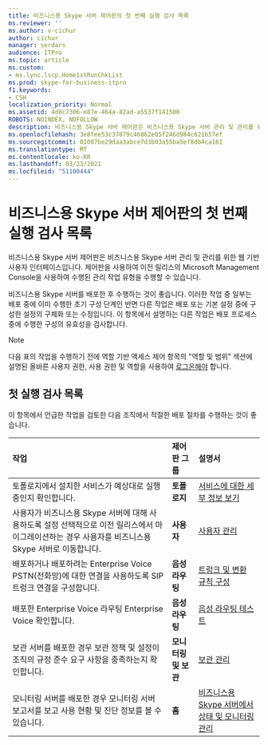 ```yaml
---
title: 비즈니스용 Skype 서버 제어판의 첫 번째 실행 검사 목록
ms.reviewer: ''
ms.author: v-cichur
author: cichur
manager: serdars
audience: ITPro
ms.topic: article
ms.custom:
- ms.lync.lscp.Home1stRunChkList
ms.prod: skype-for-business-itpro
f1.keywords:
- CSH
localization_priority: Normal
ms.assetid: 4d0c7306-e87e-464a-82ad-a5537f141500
ROBOTS: NOINDEX, NOFOLLOW
description: 비즈니스용 Skype 서버 제어판은 비즈니스용 Skype 서버 관리 및 관리를 위한 웹 기반 사용자 인터페이스입니다. 제어판을 사용하여 이전 릴리스의 Microsoft Management Console을 사용하여 수행된 관리 작업 유형을 수행할 수 있습니다.
ms.openlocfilehash: 3e8fee53c37079c46862e05f246d984c621b57ef
ms.sourcegitcommit: 01087be29daa3abce7d3b03a55ba5ef8db4ca161
ms.translationtype: MT
ms.contentlocale: ko-KR
ms.lasthandoff: 03/23/2021
ms.locfileid: "51100444"
---
```

# <a name="first-run-checklist-for-skype-for-business-server-control-panel"></a>비즈니스용 Skype 서버 제어판의 첫 번째 실행 검사 목록

비즈니스용 Skype 서버 제어판은 비즈니스용 Skype 서버 관리 및 관리를 위한 웹 기반 사용자 인터페이스입니다. 제어판을 사용하여 이전 릴리스의 Microsoft Management Console을 사용하여 수행된 관리 작업 유형을 수행할 수 있습니다.

비즈니스용 Skype 서버를 배포한 후 수행하는 것이 좋습니다. 이러한 작업 중 일부는 배포 중에 이미 수행한 초기 구성 단계인 반면 다른 작업은 배포 또는 기본 설정 중에 구성한 설정의 구체화 또는 수정입니다. 이 항목에서 설명하는 다른 작업은 배포 프로세스 중에 수행한 구성의 유효성을 검사합니다.

> [!NOTE]
> 다음 표의 작업을 수행하기 전에 역할 기반 액세스 제어 항목의 "역할 및 범위" 섹션에 설명된 올바른 사용자 권한, 사용 권한 및 역할을 사용하여 [로그온해야](/previous-versions/office/lync-server-2013/lync-server-2013-planning-for-role-based-access-control) 합니다.

## <a name="first-run-checklist"></a>첫 실행 검사 목록

이 항목에서 언급한 작업을 검토한 다음 조직에서 적절한 배포 절차를 수행하는 것이 좋습니다.

|**작업**|**제어판 그룹**|**설명서**|
|:-----|:-----|:-----|
|토폴로지에서 설치한 서비스가 예상대로 실행 중인지 확인합니다.  <br/> |**토폴로지** <br/> |[서비스에 대한 세부 정보 보기](/previous-versions/office/lync-server-2013/lync-server-2013-view-details-about-a-service) <br/> |
|사용자가 비즈니스용 Skype 서버에 대해 사용하도록 설정 선택적으로 이전 릴리스에서 마이그레이션하는 경우 사용자를 비즈니스용 Skype 서버로 이동합니다.  <br/> |**사용자** <br/> |[사용자 관리](/previous-versions/office/lync-server-2013/lync-server-2013-user-accounts-enabled-for-lync-server) <br/> |
|배포하거나 배포하려는 Enterprise Voice PSTN(전화망)에 대한 연결을 사용하도록 SIP 트렁크 연결을 구성합니다.  <br/> |**음성 라우팅** <br/> |[트렁크 및 변환 규칙 구성](/previous-versions/office/lync-server-2013/lync-server-2013-configuring-trunks) <br/> |
|배포한 Enterprise Voice 라우팅 Enterprise Voice 확인합니다.  <br/> |**음성 라우팅** <br/> |[음성 라우팅 테스트](/previous-versions/office/lync-server-2013/lync-server-2013-test-voice-routing) <br/> |
|보관 서버를 배포한 경우 보관 정책 및 설정이 조직의 규정 준수 요구 사항을 충족하는지 확인합니다.  <br/> |**모니터링 및 보관** <br/> |[보관 관리](/previous-versions/office/lync-server-2013/lync-server-2013-managing-archiving) <br/> |
|모니터링 서버를 배포한 경우 모니터링 서버 보고서를 보고 사용 현황 및 진단 정보를 볼 수 있습니다.  <br/> |**홈** <br/> |[비즈니스용 Skype 서버에서 상태 및 모니터링 관리](../../../manage/health-and-monitoring/health-and-monitoring.md) <br/> |